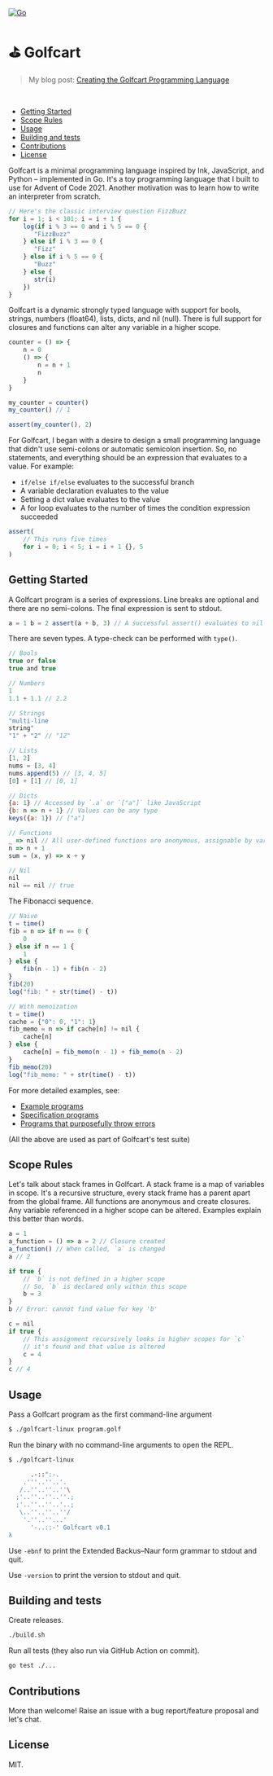 [![Go](https://github.com/healeycodes/golfcart/actions/workflows/go.yml/badge.svg)](https://github.com/healeycodes/golfcart/actions/workflows/go.yml)

# ⛳ Golfcart

> My blog post: [Creating the Golfcart Programming Language](https://healeycodes.com/creating-the-golfcart-programming-language/)

<br>

 * [Getting Started](#getting-started)
 * [Scope Rules](#scope-rules)
 * [Usage](#usage)
 * [Building and tests](#building-and-tests)
 * [Contributions](#contributions)
 * [License](#license)

Golfcart is a minimal programming language inspired by Ink, JavaScript, and Python – implemented in Go. It's a toy programming language that I built to use for Advent of Code 2021. Another motivation was to learn how to write an interpreter from scratch.

```javascript
// Here's the classic interview question FizzBuzz
for i = 1; i < 101; i = i + 1 {
    log(if i % 3 == 0 and i % 5 == 0 {
       "FizzBuzz"
    } else if i % 3 == 0 {
       "Fizz"
    } else if i % 5 == 0 {
       "Buzz"
    } else {
       str(i)
    })
}
```

Golfcart is a dynamic strongly typed language with support for bools, strings, numbers (float64), lists, dicts, and nil (null). There is full support for closures and functions can alter any variable in a higher scope.

```javascript
counter = () => {
    n = 0
    () => {
        n = n + 1
        n
    }
}

my_counter = counter()
my_counter() // 1

assert(my_counter(), 2)
```

For Golfcart, I began with a desire to design a small programming language that didn't use semi-colons or automatic semicolon insertion. So, no statements, and everything should be an expression that evaluates to a value. For example:
- `if/else if/else` evaluates to the successful branch
- A variable declaration evaluates to the value
- Setting a dict value evaluates to the value
- A for loop evaluates to the number of times the condition expression succeeded

```javascript
assert(
    // This runs five times
    for i = 0; i < 5; i = i + 1 {}, 5
)
```

## Getting Started

A Golfcart program is a series of expressions. Line breaks are optional and there are no semi-colons. The final expression is sent to stdout.

```javascript
a = 1 b = 2 assert(a + b, 3) // A successful assert() evaluates to nil
```

There are seven types. A type-check can be performed with `type()`.

```javascript
// Bools
true or false
true and true

// Numbers
1
1.1 + 1.1 // 2.2

// Strings
"multi-line
string"
"1" + "2" // "12"

// Lists
[1, 2]
nums = [3, 4]
nums.append(5) // [3, 4, 5]
[0] + [1] // [0, 1]

// Dicts
{a: 1} // Accessed by `.a` or `["a"]` like JavaScript
{b: n => n + 1} // Values can be any type
keys({a: 1}) // ["a"]

// Functions
_ => nil // All user-defined functions are anonymous, assignable by variable
n => n + 1
sum = (x, y) => x + y

// Nil
nil
nil == nil // true
```

The Fibonacci sequence.

```javascript
// Naive
t = time()
fib = n => if n == 0 {
    0
} else if n == 1 {
    1
} else {
    fib(n - 1) + fib(n - 2)
}
fib(20)
log("fib: " + str(time() - t))

// With memoization 
t = time()
cache = {"0": 0, "1": 1}
fib_memo = n => if cache[n] != nil {
    cache[n]
} else {
    cache[n] = fib_memo(n - 1) + fib_memo(n - 2)
}
fib_memo(20)
log("fib_memo: " + str(time() - t))
```

For more detailed examples, see:
- [Example programs](https://github.com/healeycodes/golfcart/tree/main/example%20programs)
- [Specification programs](https://github.com/healeycodes/golfcart/tree/main/example%20programs/spec%20programs)
- [Programs that purposefully throw errors](https://github.com/healeycodes/golfcart/tree/main/example%20programs/error%20programs)

(All the above are used as part of Golfcart's test suite)

## Scope Rules

Let's talk about stack frames in Golfcart. A stack frame is a map of variables in scope. It's a recursive structure, every stack frame has a parent apart from the global frame. All functions are anonymous and create closures. Any variable referenced in a higher scope can be altered. Examples explain this better than words.

```javascript
a = 1
a_function = () => a = 2 // Closure created
a_function() // When called, `a` is changed
a // 2

if true {
    // `b` is not defined in a higher scope
    // So, `b` is declared only within this scope
    b = 3
}
b // Error: cannot find value for key 'b'

c = nil
if true {
    // This assignment recursively looks in higher scopes for `c`
    // it's found and that value is altered
    c = 4
}
c // 4
```

## Usage

Pass a Golfcart program as the first command-line argument

```bash
$ ./golfcart-linux program.golf
```

Run the binary with no command-line arguments to open the REPL.

```bash
$ ./golfcart-linux 

      .-::":-.
    .'''..''..'.
   /..''..''..''\
  ;'..''..''..''.;
  ;'..''..''..'..;
   \..''..''..''/
    '.''..''...'
      '-..::-' Golfcart v0.1
λ 
```

Use `-ebnf` to print the Extended Backus–Naur form grammar to stdout and quit.

Use `-version` to print the version to stdout and quit.

## Building and tests

Create releases.

```bash
./build.sh
```

Run all tests (they also run via GitHub Action on commit).

```bash
go test ./...
```

## Contributions

More than welcome! Raise an issue with a bug report/feature proposal and let's chat.

## License

MIT.
